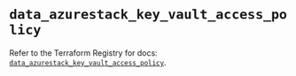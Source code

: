# `data_azurestack_key_vault_access_policy`

Refer to the Terraform Registry for docs: [`data_azurestack_key_vault_access_policy`](https://registry.terraform.io/providers/hashicorp/azurestack/1.0.0/docs/data-sources/key_vault_access_policy).
